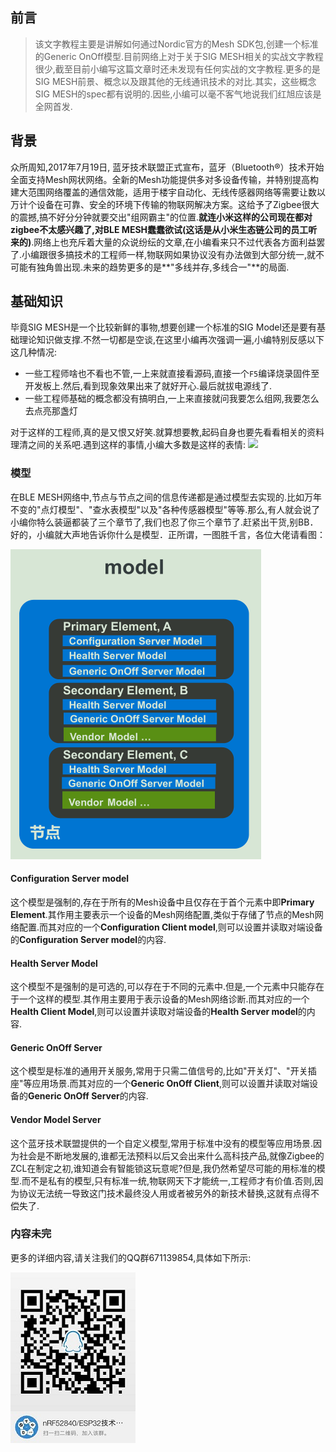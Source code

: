 ## 前言
> 该文字教程主要是讲解如何通过Nordic官方的Mesh SDK包,创建一个标准的Generic OnOff模型.目前网络上对于关于SIG MESH相关的实战文字教程很少,截至目前小编写这篇文章时还未发现有任何实战的文字教程.更多的是SIG MESH前景、概念以及跟其他的无线通讯技术的对比.其实，这些概念SIG MESH的spec都有说明的.因些,小编可以毫不客气地说我们红旭应该是全网首发.

## 背景
众所周知,2017年7月19日, 蓝牙技术联盟正式宣布，蓝牙（Bluetooth®）技术开始全面支持Mesh网状网络。全新的Mesh功能提供多对多设备传输，并特别提高构建大范围网络覆盖的通信效能，适用于楼宇自动化、无线传感器网络等需要让数以万计个设备在可靠、安全的环境下传输的物联网解决方案。这给予了Zigbee很大的震撼,搞不好分分钟就要交出"组网霸主"的位置.**就连小米这样的公司现在都对zigbee不太感兴趣了,对BLE MESH蠢蠢欲试(这话是从小米生态链公司的员工听来的)**.网络上也充斥着大量的众说纷纭的文章,在小编看来只不过代表各方面利益罢了.小编跟很多搞技术的工程师一样,物联网如果协议没有办法做到大部分统一,就不可能有独角兽出现.未来的趋势更多的是**"多线并存,多线合一"**的局面.

## 基础知识
毕竟SIG MESH是一个比较新鲜的事物,想要创建一个标准的SIG Model还是要有基础理论知识做支撑.不然一切都是空谈,在这里小编再次强调一遍,小编特别反感以下这几种情况:
- 一些工程师啥也不看也不管,一上来就直接看源码,直接一个<code>F5</code>编译烧录固件至开发板上.然后,看到现象效果出来了就好开心.最后就拔电源线了.
- 一些工程师基础的概念都没有搞明白,一上来直接就问我要怎么组网,我要怎么去点亮那盏灯

对于这样的工程师,真的是又恨又好笑.就算想要教,起码自身也要先看看相关的资料理清之间的关系吧.遇到这样的事情,小编大多数是这样的表情:
![](https://raw.githubusercontent.com/xiaolongba/picture/master/%E6%88%91TM....jpg)

### 模型
在BLE MESH网络中,节点与节点之间的信息传递都是通过模型去实现的.比如万年不变的"点灯模型"、"查水表模型"以及"各种传感器模型"等等.那么,有人就会说了小编你特么装逼都装了三个章节了,我们也忍了你三个章节了.赶紧出干货,别BB．好的，小编就大声地告诉你什么是模型．正所谓，一图胜千言，各位大佬请看图：

![](https://raw.githubusercontent.com/xiaolongba/picture/master/%E6%A8%A1%E5%9E%8B.png)

#### Configuration Server model
这个模型是强制的,存在于所有的Mesh设备中且仅存在于首个元素中即**Primary Element**.其作用主要表示一个设备的Mesh网络配置,类似于存储了节点的Mesh网络配置.而其对应的一个**Configuration Client model**,则可以设置并读取对端设备的**Configuration Server model**的内容.

#### Health Server Model
这个模型不是强制的是可选的,可以存在于不同的元素中.但是,一个元素中只能存在于一个这样的模型.其作用主要用于表示设备的Mesh网络诊断.而其对应的一个**Health Client Model**,则可以设置并读取对端设备的**Health Server model**的内容.

#### Generic OnOff Server
这个模型是标准的通用开关服务,常用于只需二值信号的,比如"开关灯"、"开关插座"等应用场景.而其对应的一个**Generic OnOff Client**,则可以设置并读取对端设备的**Generic OnOff Server**的内容.

#### Vendor Model Server
这个蓝牙技术联盟提供的一个自定义模型,常用于标准中没有的模型等应用场景.因为社会是不断地发展的,谁都无法预料以后又会出来什么高科技产品,就像Zigbee的ZCL在制定之初,谁知道会有智能锁这玩意呢?但是,我仍然希望尽可能的用标准的模型.而不是私有的模型,只有标准一统,物联网天下才能统一,工程师才有价值.否则,因为协议无法统一导致这门技术最终没人用或者被另外的新技术替换,这就有点得不偿失了.

### 内容未完
更多的详细内容,请关注我们的QQ群671139854,具体如下所示:

![QQ群](https://raw.githubusercontent.com/xiaolongba/picture/master/QQ%20Group.jpg)
